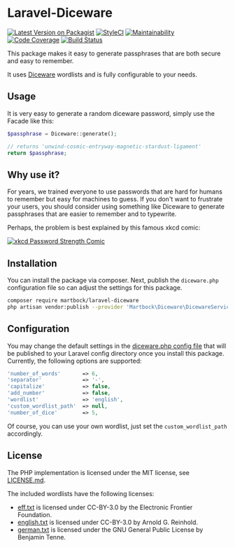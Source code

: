 # Laravel-Diceware

[![Latest Version on Packagist](https://img.shields.io/packagist/v/martbock/laravel-diceware.svg?style=flat)](https://packagist.org/packages/martbock/laravel-diceware)
[![StyleCI](https://github.styleci.io/repos/223468104/shield?branch=main&style=flat)](https://github.styleci.io/repos/223468104)
[![Maintainability](https://img.shields.io/codeclimate/maintainability/martbock/laravel-diceware?style=flat)](https://codeclimate.com/github/martbock/laravel-diceware)
[![Code Coverage](https://img.shields.io/codeclimate/coverage/martbock/laravel-diceware?style=flat)](https://codeclimate.com/github/martbock/laravel-diceware)
[![Build Status](https://github.com/martbock/laravel-diceware/workflows/Run%20tests%20with%20coverage/badge.svg)](https://github.com/martbock/laravel-diceware/actions)

This package makes it easy to generate passphrases that are both secure and easy to remember.

It uses [Diceware](http://world.std.com/~reinhold/diceware.html) wordlists and is fully configurable to your needs.

## Usage

It is very easy to generate a random diceware password, simply use the Facade like this:

```php
$passphrase = Diceware::generate();

// returns 'unwind-cosmic-entryway-magnetic-stardust-ligament'
return $passphrase;
```

## Why use it?

For years, we trained everyone to use passwords that are hard for humans to remember but easy for machines to guess.
If you don't want to frustrate your users, you should consider using something like Diceware to generate passphrases
that are easier to remember and to typewrite.

Perhaps, the problem is best explained by this famous xkcd comic:

[![xkcd Password Strength Comic](https://imgs.xkcd.com/comics/password_strength.png)](https://xkcd.com/936/)

## Installation

You can install the package via composer. 
Next, publish the `diceware.php` configuration file so can adjust the settings for this package. 

```bash
composer require martbock/laravel-diceware
php artisan vendor:publish --provider 'Martbock\Diceware\DicewareServiceProvider'
```

## Configuration

You may change the default settings in the [diceware.php config file](config/diceware.php) that will be published to
your Laravel config directory once you install this package. Currently, the following options are supported:

```php
'number_of_words'       => 6,
'separator'             => '-',
'capitalize'            => false,
'add_number'            => false,
'wordlist'              => 'english',
'custom_wordlist_path'  => null,
'number_of_dice'        => 5,
```

Of course, you can use your own wordlist, just set the `custom_wordlist_path` accordingly.

## License

The PHP implementation is licensed under the MIT license, see [LICENSE.md](LICENSE.md).

The included wordlists have the following licenses:

- [eff.txt](wordlists/eff.txt) is licensed under CC-BY-3.0 by the Electronic Frontier Foundation.
- [english.txt](wordlists/english.txt) is licensed under CC-BY-3.0 by Arnold G. Reinhold.
- [german.txt](wordlists/german.txt) is licensed under the GNU General Public License by Benjamin Tenne.